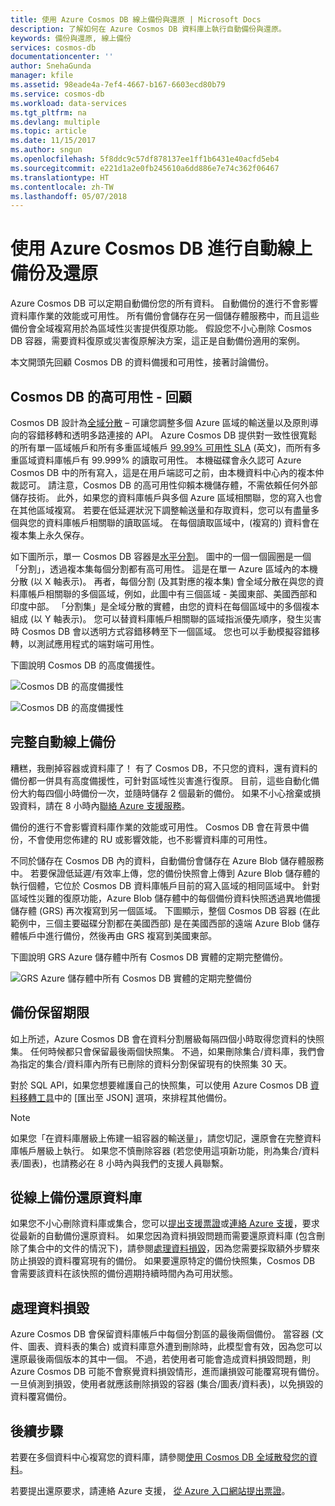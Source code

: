 ```yaml
---
title: 使用 Azure Cosmos DB 線上備份與還原 | Microsoft Docs
description: 了解如何在 Azure Cosmos DB 資料庫上執行自動備份與還原。
keywords: 備份與還原, 線上備份
services: cosmos-db
documentationcenter: ''
author: SnehaGunda
manager: kfile
ms.assetid: 98eade4a-7ef4-4667-b167-6603ecd80b79
ms.service: cosmos-db
ms.workload: data-services
ms.tgt_pltfrm: na
ms.devlang: multiple
ms.topic: article
ms.date: 11/15/2017
ms.author: sngun
ms.openlocfilehash: 5f8ddc9c57df878137ee1ff1b6431e40acfd5eb4
ms.sourcegitcommit: e221d1a2e0fb245610a6dd886e7e74c362f06467
ms.translationtype: HT
ms.contentlocale: zh-TW
ms.lasthandoff: 05/07/2018
---
```

# <a name="automatic-online-backup-and-restore-with-azure-cosmos-db"></a>使用 Azure Cosmos DB 進行自動線上備份及還原
Azure Cosmos DB 可以定期自動備份您的所有資料。 自動備份的進行不會影響資料庫作業的效能或可用性。 所有備份會儲存在另一個儲存體服務中，而且這些備份會全域複寫用於為區域性災害提供復原功能。 假設您不小心刪除 Cosmos DB 容器，需要資料復原或災害復原解決方案，這正是自動備份適用的案例。  

本文開頭先回顧 Cosmos DB 的資料備援和可用性，接著討論備份。 

## <a name="high-availability-with-cosmos-db---a-recap"></a>Cosmos DB 的高可用性 - 回顧
Cosmos DB 設計為[全域分散](distribute-data-globally.md) – 可讓您調整多個 Azure 區域的輸送量以及原則導向的容錯移轉和透明多路連接的 API。 Azure Cosmos DB 提供對一致性很寬鬆的所有單一區域帳戶和所有多重區域帳戶 [99.99% 可用性 SLA](https://azure.microsoft.com/support/legal/sla/cosmos-db) \(英文\)，而所有多重區域資料庫帳戶有 99.999% 的讀取可用性。 本機磁碟會永久認可 Azure Cosmos DB 中的所有寫入，這是在用戶端認可之前，由本機資料中心內的複本仲裁認可。 請注意，Cosmos DB 的高可用性仰賴本機儲存體，不需依賴任何外部儲存技術。 此外，如果您的資料庫帳戶與多個 Azure 區域相關聯，您的寫入也會在其他區域複寫。 若要在低延遲狀況下調整輸送量和存取資料，您可以有盡量多個與您的資料庫帳戶相關聯的讀取區域。 在每個讀取區域中，(複寫的) 資料會在複本集上永久保存。  

如下圖所示，單一 Cosmos DB 容器是[水平分割](partition-data.md)。 圖中的一個一個圓圈是一個「分割」，透過複本集每個分割都有高可用性。 這是在單一 Azure 區域內的本機分散 (以 X 軸表示)。 再者，每個分割 (及其對應的複本集) 會全域分散在與您的資料庫帳戶相關聯的多個區域，例如，此圖中有三個區域 - 美國東部、美國西部和印度中部。 「分割集」是全域分散的實體，由您的資料在每個區域中的多個複本組成 (以 Y 軸表示)。 您可以替資料庫帳戶相關聯的區域指派優先順序，發生災害時 Cosmos DB 會以透明方式容錯移轉至下一個區域。 您也可以手動模擬容錯移轉，以測試應用程式的端對端可用性。  

下圖說明 Cosmos DB 的高度備援性。

![Cosmos DB 的高度備援性](./media/online-backup-and-restore/redundancy.png)

![Cosmos DB 的高度備援性](./media/online-backup-and-restore/global-distribution.png)

## <a name="full-automatic-online-backups"></a>完整自動線上備份
糟糕，我刪掉容器或資料庫了！ 有了 Cosmos DB，不只您的資料，還有資料的備份都一併具有高度備援性，可針對區域性災害進行復原。 目前，這些自動化備份大約每四個小時備份一次，並隨時儲存 2 個最新的備份。 如果不小心捨棄或損毀資料，請在 8 小時內[聯絡 Azure 支援服務](https://azure.microsoft.com/support/options/)。 

備份的進行不會影響資料庫作業的效能或可用性。 Cosmos DB 會在背景中備份，不會使用您佈建的 RU 或影響效能，也不影響資料庫的可用性。 

不同於儲存在 Cosmos DB 內的資料，自動備份會儲存在 Azure Blob 儲存體服務中。 若要保證低延遲/有效率上傳，您的備份快照會上傳到 Azure Blob 儲存體的執行個體，它位於 Cosmos DB 資料庫帳戶目前的寫入區域的相同區域中。 針對區域性災難的復原功能，Azure Blob 儲存體中的每個備份資料快照透過異地備援儲存體 (GRS) 再次複寫到另一個區域。 下圖顯示，整個 Cosmos DB 容器 (在此範例中，三個主要磁碟分割都在美國西部) 是在美國西部的遠端 Azure Blob 儲存體帳戶中進行備份，然後再由 GRS 複寫到美國東部。 

下圖說明 GRS Azure 儲存體中所有 Cosmos DB 實體的定期完整備份。

![GRS Azure 儲存體中所有 Cosmos DB 實體的定期完整備份](./media/online-backup-and-restore/automatic-backup.png)

## <a name="backup-retention-period"></a>備份保留期限
如上所述，Azure Cosmos DB 會在資料分割層級每隔四個小時取得您資料的快照集。 任何時候都只會保留最後兩個快照集。 不過，如果刪除集合/資料庫，我們會為指定的集合/資料庫內所有已刪除的資料分割保留現有的快照集 30 天。

對於 SQL API，如果您想要維護自己的快照集，可以使用 Azure Cosmos DB [資料移轉工具](import-data.md#export-to-json-file)中的 [匯出至 JSON] 選項，來排程其他備份。

> [!NOTE]
> 如果您「在資料庫層級上佈建一組容器的輸送量」，請您切記，還原會在完整資料庫帳戶層級上執行。 如果您不慎刪除容器 (若您使用這項新功能，則為集合/資料表/圖表)，也請務必在 8 小時內與我們的支援人員聯繫。 


## <a name="restoring-a-database-from-an-online-backup"></a>從線上備份還原資料庫
如果您不小心刪除資料庫或集合，您可以[提出支援票證](https://portal.azure.com/?#blade/Microsoft_Azure_Support/HelpAndSupportBlade)或[連絡 Azure 支援](https://azure.microsoft.com/support/options/)，要求從最新的自動備份還原資料。 如果您因為資料損毀問題而需要還原資料庫 (包含刪除了集合中的文件的情況下)，請參閱[處理資料損毀](#handling-data-corruption)，因為您需要採取額外步驟來防止損毀的資料覆寫現有的備份。 如果要還原特定的備份快照集，Cosmos DB 會需要該資料在該快照的備份週期持續時間內為可用狀態。

## <a name="handling-data-corruption"></a>處理資料損毀
Azure Cosmos DB 會保留資料庫帳戶中每個分割區的最後兩個備份。 當容器 (文件、圖表、資料表的集合) 或資料庫意外遭到刪除時，此模型會有效，因為您可以還原最後兩個版本的其中一個。 不過，若使用者可能會造成資料損毀問題，則 Azure Cosmos DB 可能不會察覺資料損毀情形，進而讓損毀可能覆寫現有備份。 一旦偵測到損毀，使用者就應該刪除損毀的容器 (集合/圖表/資料表)，以免損毀的資料覆寫備份。

## <a name="next-steps"></a>後續步驟

若要在多個資料中心複寫您的資料庫，請參閱[使用 Cosmos DB 全域散發您的資料](distribute-data-globally.md)。 

若要提出還原要求，請連絡 Azure 支援， [從 Azure 入口網站提出票證](https://portal.azure.com/?#blade/Microsoft_Azure_Support/HelpAndSupportBlade)。

